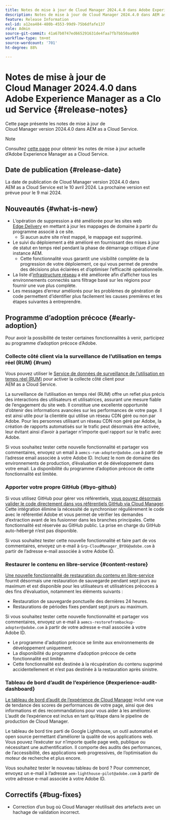 ```yaml
---
title: Notes de mise à jour de Cloud Manager 2024.4.0 dans Adobe Experience Manager as a Cloud Service
description: Notes de mise à jour de Cloud Manager 2024.4.0 dans AEM as a Cloud Service.
feature: Release Information
exl-id: a12ea484-480b-4553-99d9-75b6dfafe137
role: Admin
source-git-commit: 41a67b0747ed665291631de4faa7fb7bb50aa9b9
workflow-type: tm+mt
source-wordcount: '701'
ht-degree: 88%

---
```


# Notes de mise à jour de Cloud Manager 2024.4.0 dans Adobe Experience Manager as a Cloud Service {#release-notes}

Cette page présente les notes de mise à jour de Cloud Manager version 2024.4.0 dans AEM as a Cloud Service.

>[!NOTE]
>
>Consultez [cette page](/help/release-notes/release-notes-cloud/release-notes-current.md) pour obtenir les notes de mise à jour actuelle d’Adobe Experience Manager as a Cloud Service.

## Date de publication {#release-date}

La date de publication de Cloud Manager version 2024.4.0 dans AEM as a Cloud Service est le 10 avril 2024. La prochaine version est prévue pour le 9 mai 2024.

## Nouveautés {#what-is-new}

* L’opération de suppression a été améliorée pour les sites web [Edge Delivery](/help/edge/overview.md) en mettant à jour les mappages de domaine à partir du programme associé à ce site.
   * Si aucun autre site n’est mappé, le mappage est supprimé.
* Le suivi du déploiement a été amélioré en fournissant des mises à jour de statut en temps réel pendant la phase de démarrage critique d’une instance AEM.
   * Cette fonctionnalité vous garantit une visibilité complète de la progression de votre déploiement, ce qui vous permet de prendre des décisions plus éclairées et d’optimiser l’efficacité opérationnelle.
* La liste d’[infrastructure réseau](/help/security/configuring-advanced-networking.md) a été améliorée afin d’afficher tous les environnements connectés sans filtrage basé sur les régions pour fournir une vue plus complète.
* Les messages d’erreur améliorés pour les problèmes de génération de code permettent d’identifier plus facilement les causes premières et les étapes suivantes à entreprendre.

## Programme d’adoption précoce {#early-adoption}

Pour avoir la possibilité de tester certaines fonctionnalités à venir, participez au programme d’adoption précoce d’Adobe.

### Collecte côté client via la surveillance de l’utilisation en temps réel (RUM) {#rum}

Vous pouvez utiliser le [Service de données de surveillance de l’utilisation en temps réel (RUM)](/help/implementing/cloud-manager/content-requests.md#cliendside-collection) pour activer la collecte côté client pour AEM as a Cloud Service.

La surveillance de l’utilisation en temps réel (RUM) offre un reflet plus précis des interactions des utilisateurs et utilisatrices, assurant une mesure fiable de l’engagement du site web. Il constitue une excellente opportunité d’obtenir des informations avancées sur les performances de votre page. Il est ainsi utile pour la clientèle qui utilise un réseau CDN géré ou non par Adobe. Pour les personnes utilisant un réseau CDN non géré par Adobe, la création de rapports automatisés sur le trafic peut désormais être activée, leur évitant ainsi d’avoir à partager n’importe quel rapport sur le trafic avec Adobe.

Si vous souhaitez tester cette nouvelle fonctionnalité et partager vos commentaires, envoyez un email à `aemcs-rum-adopter@adobe.com` à partir de l’adresse email associée à votre Adobe ID. Incluez le nom de domaine des environnements de production, d’évaluation et de développement dans votre email.  La disponibilité du programme d’adoption précoce de cette fonctionnalité est limitée.

### Apporter votre propre GitHub {#byo-github}

Si vous utilisez GitHub pour gérer vos référentiels, [vous pouvez désormais valider le code directement dans vos référentiels GitHub via Cloud Manager](/help/implementing/cloud-manager/managing-code/private-repositories.md). Cette intégration élimine la nécessité de synchroniser régulièrement le code avec le référentiel Adobe et vous permet de vérifier les demandes d’extraction avant de les fusionner dans les branches principales. Cette fonctionnalité est réservée au GitHub public. La prise en charge du GitHub auto-hébergé n’est pas disponible.

Si vous souhaitez tester cette nouvelle fonctionnalité et faire part de vos commentaires, envoyez un e-mail à `Grp-CloudManager_BYOG@adobe.com` à partir de l’adresse e-mail associée à votre Adobe ID.

### Restaurer le contenu en libre-service {#content-restore}

[Une nouvelle fonctionnalité de restauration du contenu en libre-service](/help/operations/restore.md) fournit désormais une restauration de sauvegarde pendant sept jours au maximum et est disponible pour les utilisateurs et utilisatrices précoces à des fins d’évaluation, notamment les éléments suivants :

* Restauration de sauvegarde ponctuelle des dernières 24 heures.
* Restaurations de périodes fixes pendant sept jours au maximum.

Si vous souhaitez tester cette nouvelle fonctionnalité et partager vos commentaires, envoyez un e-mail à `aemcs-restorefrombackup-adopter@adobe.com` à partir de votre adresse e-mail associée à votre Adobe ID.

* Le programme d&#39;adoption précoce se limite aux environnements de développement uniquement.
* La disponibilité du programme d’adoption précoce de cette fonctionnalité est limitée.
* Cette fonctionnalité est destinée à la récupération du contenu supprimé accidentellement et n’est pas destinée à la restauration après sinistre.

### Tableau de bord d’audit de l’expérience {#experience-audit-dashboard}

[Le tableau de bord d’audit de l’expérience de Cloud Manager](/help/implementing/cloud-manager/experience-audit-dashboard.md) inclut une vue de tendance des scores de performances de votre page, ainsi que des informations et des recommandations pour vous aider à les améliorer. L’audit de l’expérience est inclus en tant qu’étape dans le pipeline de production de Cloud Manager.

Le tableau de bord tire parti de Google Lighthouse, un outil automatisé et open source permettant d’améliorer la qualité de vos applications web. Vous pouvez l’exécuter sur n’importe quelle page web, publique ou nécessitant une authentification. Il comporte des audits des performances, de l’accessibilité, des applications web progressives, de l’optimisation du moteur de recherche et plus encore.

Vous souhaitez tester le nouveau tableau de bord ? Pour commencer, envoyez un e-mail à l’adresse `aem-lighthouse-pilot@adobe.com` à partir de votre adresse e-mail associée à votre Adobe ID.

## Correctifs {#bug-fixes}

* Correction d’un bug où Cloud Manager réutilisait des artefacts avec un hachage de validation incorrect.
